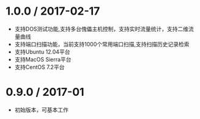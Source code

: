 1.0.0 / 2017-02-17
==================
 * 支持DOS测试功能,支持多台傀儡主机控制，支持实时流量统计，支持二维流量曲线
 * 支持端口扫描功能，当前支持1000个常用端口扫描,支持扫描历史记录检索
 * 支持Ubuntu 12.04平台
 * 支持MacOS Sierra平台
 * 支持CentOS 7.2平台

0.9.0 / 2017-01
==================
 * 初始版本，可基本工作
